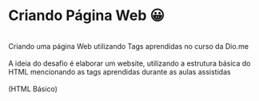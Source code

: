 # Criando Página Web  &#128512;
<meta charset="UTF-8">
<br>Criando uma página Web utilizando Tags aprendidas no curso da Dio.me
<br>
<br>A ideia do desafio é elaborar um website, utilizando a estrutura básica do HTML mencionando as tags aprendidas durante as aulas assistidas
<br>
<br>(HTML Básico)

